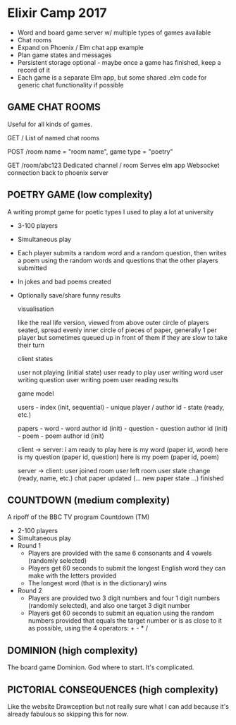 # Elixir Camp 2017

- Word and board game server w/ multiple types of games available
- Chat rooms
- Expand on Phoenix / Elm chat app example
- Plan game states and messages
- Persistent storage optional - maybe once a game has finished,
  keep a record of it
- Each game is a separate Elm app, but some shared .elm code for
  generic chat functionality if possible


## GAME CHAT ROOMS

Useful for all kinds of games.

  GET /
    List of named chat rooms

  POST /room
    name = "room name", game type = "poetry"

  GET /room/abc123
    Dedicated channel / room
    Serves elm app
    Websocket connection back to phoenix server
    

## POETRY GAME (low complexity)

A writing prompt game for poetic types I used to play a lot at university

- 3-100 players
- Simultaneous play
- Each player submits a random word and a random question, then
  writes a poem using the random words and questions that the
  other players submitted
- In jokes and bad poems created
- Optionally save/share funny results

  visualisation
  
    like the real life version, viewed from above
    outer circle of players seated, spread evenly
    inner circle of pieces of paper, generally 1 per player but sometimes queued up in front of them if they are slow to take their turn

  client states

    user not playing (initial state)
    user ready to play
    user writing word
    user writing question
    user writing poem
    user reading results
    
  game model
    
    users
      - index (init, sequential)
      - unique player / author id
      - state (ready, etc.)

    papers
      - word
      - word author id (init)
      - question
      - question author id (init)
      - poem
      - poem author id (init)

   client -> server:
     i am ready to play
     here is my word (paper id, word)
     here is my question (paper id, question)
     here is my poem (paper id, poem)
     
   server -> client:
     user joined room
     user left room
     user state change (ready, name, etc.)
     chat
     paper updated (... new paper state ...)
     finished


## COUNTDOWN (medium complexity)

A ripoff of the BBC TV program Countdown (TM)

- 2-100 players
- Simultaneous play
- Round 1
  - Players are provided with the same 6 consonants and 4 vowels (randomly selected)
  - Players get 60 seconds to submit the longest English word they can make with the letters provided
  - The longest word (that is in the dictionary) wins
- Round 2
  - Players are provided two 3 digit numbers and four 1 digit numbers (randomly selected), and also one target 3 digit number
  - Players get 60 seconds to submit an equation using the random numbers provided that equals the target number or is as close to it as possible, using the 4 operators: + - * /
  
  

## DOMINION (high complexity)

The board game Dominion. God where to start. It's complicated.


## PICTORIAL CONSEQUENCES (high complexity)

Like the website Drawception but not really sure what I can add because it's already fabulous so skipping this for now.
